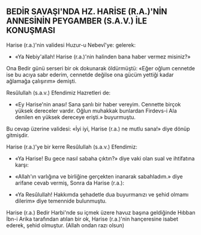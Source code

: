 ## BEDİR SAVAŞI'NDA HZ. HARİSE (R.A.)'NİN ANNESİNİN PEYGAMBER (S.A.V.) İLE KONUŞMASI

Harise (r.a.)'nin validesi Huzur-u Nebevî'ye: gelerek:

-   «Ya Nebiy'allah! Harise (r.a.)'nin halinden bana haber vermez misiniz?»

Ona Bedir günü serseri bir ok dokunarak öldürmüştü: «Eğer oğlum cennetde ise bu acıya sabr ederim, cennetde değilse ona gücüm yettiği kadar ağlamağa çalışırım» demişti.

Resûlullah (s.a.v.) Efendimiz Hazretleri de:

-   «Ey Harise'nin anası! Sana şanlı bir ha­ber vereyim. Cennette birçok yüksek dereceler vardır. Oğlun muhakkak bunlardan Firdevs-i Ala denilen en yüksek dereceye erişti.» buyurmuştu.

Bu cevap üzerine validesi: «İyi iyi, Harise (r.a.) ne mutlu sana!» diye dönüp gitmişdir.

Harise (r.a.)'ye bir kerre Resûlullah (s.a.v.) Efendimiz:

- «Ya Harise! Bu gece nasıl sabaha çıktın?» diye vaki olan sual ve ihtifatına karşı:

- «Allah'ın varlığına ve birliğine gerçekten inanarak sabahladım.» diye arifane cevab vermiş, Sonra da Harise (r.a.):

- «Ya Resûlullah! Hakkımda şehadetle dua buyurmanızı ve şehid olmamı dilerim» diye temennide bulunmuştu.

Harise (r.a.) Bedir Harbi'nde su içmek üzere havuz başına geldiğinde Hıbban İbn-i Arika tarafından atılan bir ok, Harise (r.a.)'nin hançeresine isabet ederek, şehid olmuştur. (Allah ondan razı olsun)
